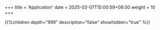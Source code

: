 +++
title = 'Application'
date = 2025-03-07T15:00:59+08:00
weight = 10
+++

{{%children depth="999" description="false" showhidden="true" %}}
